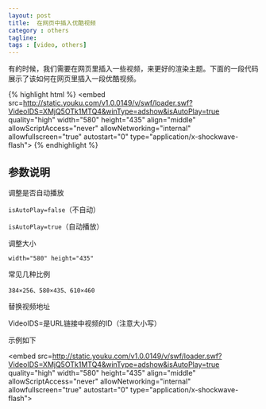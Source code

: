 ```yaml
---
layout: post
title:  在网页中插入优酷视频
category : others
tagline: 
tags : [video, others]
---
```


有的时候，我们需要在网页里插入一些视频，来更好的渲染主题。下面的一段代码展示了该如何在网页里插入一段优酷视频。

{% highlight html %}
<embed src=http://static.youku.com/v1.0.0149/v/swf/loader.swf?VideoIDS=XMjQ5OTk1MTQ4&winType=adshow&isAutoPlay=true 
quality="high" width="580" height="435" align="middle" allowScriptAccess="never" allowNetworking="internal" 
allowfullscreen="true" autostart="0" type="application/x-shockwave-flash"></embed>
{% endhighlight %}

参数说明
---

调整是否自动播放

`isAutoPlay=false`（不自动）

`isAutoPlay=true`（自动播放）

调整大小

`width="580" height="435"`

常见几种比例

`384×256、580×435、610×460`

替换视频地址

VideoIDS=是URL链接中视频的ID（注意大小写）

示例如下 

<embed src=http://static.youku.com/v1.0.0149/v/swf/loader.swf?VideoIDS=XMjQ5OTk1MTQ4&winType=adshow&isAutoPlay=true 
quality="high" width="580" height="435" align="middle" allowScriptAccess="never" allowNetworking="internal" 
allowfullscreen="true" autostart="0" type="application/x-shockwave-flash"></embed>
